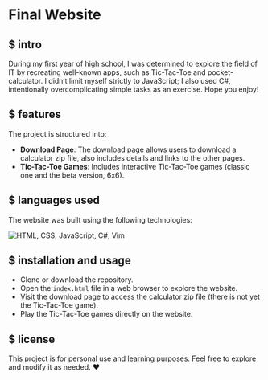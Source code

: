 # Final Website

## $ intro
During my first year of high school, I was determined to explore the field of IT by recreating well-known apps, such as Tic-Tac-Toe and pocket-calculator. I didn’t limit myself strictly to JavaScript; I also used C#, intentionally overcomplicating simple tasks as an exercise. Hope you enjoy!

## $ features
The project is structured into:
- **Download Page**: The download page allows users to download a calculator zip file, also includes details and links to the other pages.
- **Tic-Tac-Toe Games**: Includes interactive Tic-Tac-Toe games (classic one and the beta version, 6x6).

## $ languages used
The website was built using the following technologies:

![HTML, CSS, JavaScript, C#, Vim](https://skillicons.dev/icons?i=html,css,javascript,cs,sublime,visualstudio)


## $ installation and usage
- Clone or download the repository.
- Open the `index.html` file in a web browser to explore the website.
- Visit the download page to access the calculator zip file (there is not yet the Tic-Tac-Toe game).
- Play the Tic-Tac-Toe games directly on the website.


## $ license
This project is for personal use and learning purposes. Feel free to explore and modify it as needed. ❤️
